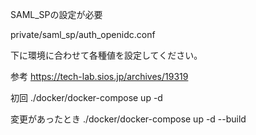 SAML_SPの設定が必要

private/saml_sp/auth_openidc.conf

下に環境に合わせて各種値を設定してください。

参考
https://tech-lab.sios.jp/archives/19319


初回
./docker/docker-compose up -d

変更があったとき
./docker/docker-compose up -d --build